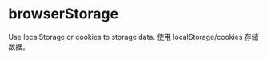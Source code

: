 browserStorage
==============

Use localStorage or cookies to storage data. 使用 localStorage/cookies 存储数据。
